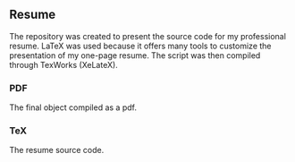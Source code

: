 ## Resume

The repository was created to present the source code for my professional resume. LaTeX was used because it offers many tools to customize the presentation of my one-page resume.
The script was then compiled through TexWorks (XeLateX).

### PDF

The final object compiled as a pdf.

### TeX

The resume source code.
